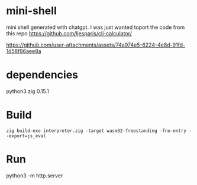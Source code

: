 # mini-shell 
mini shell generated with chatgpt. I was just wanted toport the code from this repo https://github.com/ljesparis/cli-calculator/ 

https://github.com/user-attachments/assets/74a974e5-6224-4e8d-91fd-1d58f86aee8a

# dependencies

python3 
zig 0.15.1

# Build
```shell
zig build-exe interpreter.zig -target wasm32-freestanding -fno-entry --export=js_eval
```

# Run
python3 -m http.server
